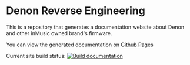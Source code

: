 # Denon Reverse Engineering
This is a repository that generates a documentation website about Denon and other inMusic owned brand's firmware.

You can view the generated documentation on [Github Pages](https://DeathCamel58.github.io/denon-reverse-engineering/)

Current site build status: [![Build documentation](https://github.com/DeathCamel58/denon-reverse-engineering/actions/workflows/build-docs.yml/badge.svg)](https://github.com/DeathCamel58/denon-reverse-engineering/actions/workflows/build-docs.yml)